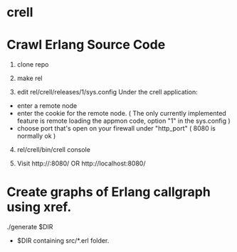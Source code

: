 # crell
Crawl Erlang Source Code
===

1) clone repo

2) make rel

3) edit rel/crell/releases/1/sys.config
Under the crell application:
- enter a remote node
- enter the cookie for the remote node.
( The only currently implemented feature is remote loading the 
appmon code, option "1" in the sys.config )
- choose port that's open on your firewall under "http_port"
 ( 8080 is normally ok )

4) rel/crell/bin/crell console

5) Visit
http://<MACHINE-IP>:8080/ OR 
http://localhost:8080/

Create graphs of Erlang callgraph using xref.
===

./generate $DIR

* $DIR containing src/*.erl folder.
